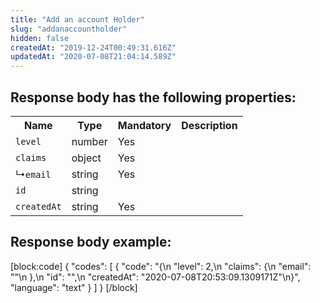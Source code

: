 ```yaml
---
title: "Add an account Holder"
slug: "addanaccountholder"
hidden: false
createdAt: "2019-12-24T00:49:31.616Z"
updatedAt: "2020-07-08T21:04:14.589Z"
---
```

## Response body has the following properties:
<table>
    <tr>
        <th>Name</th>
        <th>Type</th>
        <th>Mandatory</th>
        <th>Description</th>
    </tr>
    <tr>
        <td><code>level</code></td>
        <td>number</td>
        <td>Yes</td>
        <td></td>
    </tr>
 <tr>
        <td><code>claims</code></td>
        <td>object</td>
        <td>Yes</td>
        <td></td>
    </tr>
 <tr>
        <td>&#x21B3;<code>email</code></td>
        <td>string</td>
        <td>Yes</td>
        <td></td>
    </tr>
 <tr>
        <td><code>id</code></td>
        <td>string</td>
        <td></td>
        <td></td>
    </tr>
 <tr>
        <td><code>createdAt</code></td>
        <td>string</td>
        <td>Yes</td>
        <td></td>
    </tr>
</table>

## Response body example:
[block:code]
{
  "codes": [
    {
      "code": "{\n    \"level\": 2,\n    \"claims\": {\n        \"email\": \"\"\n    },\n    \"id\": \"\",\n    \"createdAt\": \"2020-07-08T20:53:09.1309171Z\"\n}",
      "language": "text"
    }
  ]
}
[/block]